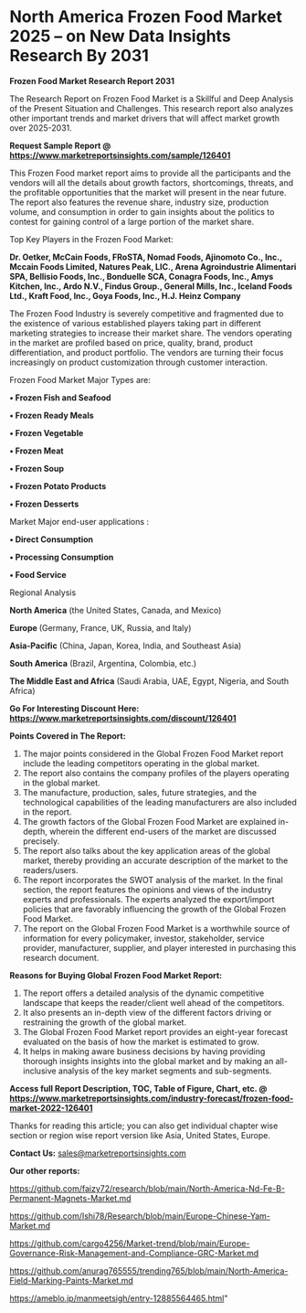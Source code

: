 # North America Frozen Food Market 2025 – on New Data Insights Research By 2031

<strong>Frozen Food Market Research Report 2031</strong>

The Research Report on Frozen Food Market is a Skillful and Deep Analysis of the Present Situation and Challenges. This research report also analyzes other important trends and market drivers that will affect market growth over 2025-2031.

<strong>Request Sample Report @ <a href=https://www.marketreportsinsights.com/sample/126401>https://www.marketreportsinsights.com/sample/126401</a></strong>

This Frozen Food market report aims to provide all the participants and the vendors will all the details about growth factors, shortcomings, threats, and the profitable opportunities that the market will present in the near future. The report also features the revenue share, industry size, production volume, and consumption in order to gain insights about the politics to contest for gaining control of a large portion of the market share.

Top Key Players in the Frozen Food Market:

<strong>Dr. Oetker, McCain Foods, FRoSTA, Nomad Foods, Ajinomoto Co., Inc., Mccain Foods Limited, Natures Peak, LIC., Arena Agroindustrie Alimentari SPA, Bellisio Foods, Inc., Bonduelle SCA, Conagra Foods, Inc., Amys Kitchen, Inc., Ardo N.V., Findus Group., General Mills, Inc., Iceland Foods Ltd., Kraft Food, Inc., Goya Foods, Inc., H.J. Heinz Company</strong>

The Frozen Food Industry is severely competitive and fragmented due to the existence of various established players taking part in different marketing strategies to increase their market share. The vendors operating in the market are profiled based on price, quality, brand, product differentiation, and product portfolio. The vendors are turning their focus increasingly on product customization through customer interaction.

Frozen Food Market Major Types are:

<strong>• Frozen Fish and Seafood

• Frozen Ready Meals

• Frozen Vegetable

• Frozen Meat

• Frozen Soup

• Frozen Potato Products

• Frozen Desserts</strong>

Market Major end-user applications :

<strong>• Direct Consumption

• Processing Consumption

• Food Service</strong>

Regional Analysis

</u><strong><b>North America</b></strong> (the United States, Canada, and Mexico)

<strong><b>Europe </b></strong>(Germany, France, UK, Russia, and Italy)

<strong><b>Asia-Pacific</b></strong> (China, Japan, Korea, India, and Southeast Asia)

<strong><b>South America</b></strong> (Brazil, Argentina, Colombia, etc.)

<strong><b>The Middle East and Africa</b></strong> (Saudi Arabia, UAE, Egypt, Nigeria, and South Africa)

<strong>Go For Interesting Discount Here: <a href=https://www.marketreportsinsights.com/discount/126401>https://www.marketreportsinsights.com/discount/126401</a></strong>

<strong>Points Covered in The Report:</strong>
<ol>
  <li>The major points considered in the Global Frozen Food Market report include the leading competitors operating in the global market.</li>
  <li>The report also contains the company profiles of the players operating in the global market.</li>
  <li>The manufacture, production, sales, future strategies, and the technological capabilities of the leading manufacturers are also included in the report.</li>
  <li>The growth factors of the Global Frozen Food Market are explained in-depth, wherein the different end-users of the market are discussed precisely.</li>
  <li>The report also talks about the key application areas of the global market, thereby providing an accurate description of the market to the readers/users.</li>
  <li>The report incorporates the SWOT analysis of the market. In the final section, the report features the opinions and views of the industry experts and professionals. The experts analyzed the export/import policies that are favorably influencing the growth of the Global Frozen Food Market.</li>
  <li>The report on the Global Frozen Food Market is a worthwhile source of information for every policymaker, investor, stakeholder, service provider, manufacturer, supplier, and player interested in purchasing this research document.</li>
</ol>
<strong>Reasons for Buying Global Frozen Food Market Report:</strong>

<ol>
  <li>The report offers a detailed analysis of the dynamic competitive landscape that keeps the reader/client well ahead of the competitors.</li>
  <li>It also presents an in-depth view of the different factors driving or restraining the growth of the global market.</li>
  <li>The Global Frozen Food Market report provides an eight-year forecast evaluated on the basis of how the market is estimated to grow.</li>
  <li>It helps in making aware business decisions by having providing thorough insights insights into the global market and by making an all-inclusive analysis of the key market segments and sub-segments.</li>
</ol>
<strong>Access full Report Description, TOC, Table of Figure, Chart, etc. @ <a href=https://www.marketreportsinsights.com/industry-forecast/frozen-food-market-2022-126401>https://www.marketreportsinsights.com/industry-forecast/frozen-food-market-2022-126401</a></strong>


Thanks for reading this article; you can also get individual chapter wise section or region wise report version like Asia, United States, Europe.

<strong>Contact Us:</strong>
sales@marketreportsinsights.com

<strong>Our other reports:</strong>

<a href=https://github.com/faizy72/research/blob/main/North-America-Nd-Fe-B-Permanent-Magnets-Market.md>https://github.com/faizy72/research/blob/main/North-America-Nd-Fe-B-Permanent-Magnets-Market.md</a>

<a href=https://github.com/Ishi78/Research/blob/main/Europe-Chinese-Yam-Market.md>https://github.com/Ishi78/Research/blob/main/Europe-Chinese-Yam-Market.md</a>

<a href=https://github.com/cargo4256/Market-trend/blob/main/Europe-Governance-Risk-Management-and-Compliance-GRC-Market.md>https://github.com/cargo4256/Market-trend/blob/main/Europe-Governance-Risk-Management-and-Compliance-GRC-Market.md</a>

<a href=https://github.com/anurag765555/trending765/blob/main/North-America-Field-Marking-Paints-Market.md>https://github.com/anurag765555/trending765/blob/main/North-America-Field-Marking-Paints-Market.md</a>

<a href=https://ameblo.jp/manmeetsigh/entry-12885564465.html>https://ameblo.jp/manmeetsigh/entry-12885564465.html</a>"
